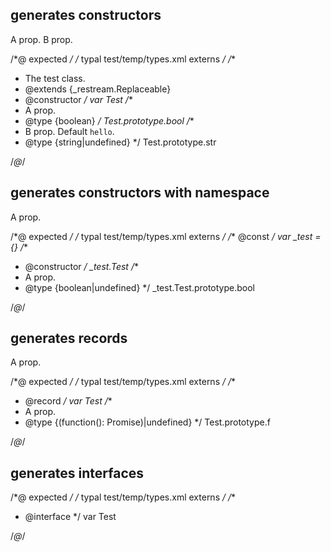 ## generates constructors
<types>
  <type extends="_restream.Replaceable" constructor
    name="Test" desc="The test class.">
    <prop boolean name="bool">A prop.</prop>
    <prop string name="str" default="hello">B prop.</prop>
  </type>
</types>

/*@ expected */
/* typal test/temp/types.xml externs */
/**
 * The test class.
 * @extends {_restream.Replaceable}
 * @constructor
 */
var Test
/**
 * A prop.
 * @type {boolean}
 */
Test.prototype.bool
/**
 * B prop. Default `hello`.
 * @type {string|undefined}
 */
Test.prototype.str

/*@*/

## generates constructors with namespace
<types namespace="_test">
  <type name="Test" constructor>
    <prop boolean opt name="bool">A prop.</prop>
  </type>
</types>

/*@ expected */
/* typal test/temp/types.xml externs */
/** @const */
var _test = {}
/**
 * @constructor
 */
_test.Test
/**
 * A prop.
 * @type {boolean|undefined}
 */
_test.Test.prototype.bool

/*@*/

## generates records
<types>
  <type record name="Test">
    <prop opt type="function(): Promise" name="f">A prop.</prop>
  </type>
</types>

/*@ expected */
/* typal test/temp/types.xml externs */
/**
 * @record
 */
var Test
/**
 * A prop.
 * @type {(function(): Promise)|undefined}
 */
Test.prototype.f

/*@*/

## generates interfaces
<types>
  <type interface name="Test"/>
</types>

/*@ expected */
/* typal test/temp/types.xml externs */
/**
 * @interface
 */
var Test

/*@*/